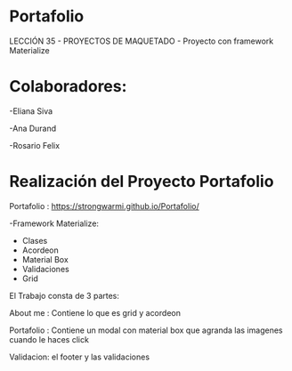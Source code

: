 # Portafolio
LECCIÓN 35 - PROYECTOS DE MAQUETADO - Proyecto con framework Materialize

# Colaboradores:

-Eliana Siva

-Ana Durand

-Rosario Felix

# Realización del Proyecto Portafolio

Portafolio : https://strongwarmi.github.io/Portafolio/

-Framework Materialize:

* Clases
* Acordeon
* Material Box
* Validaciones
* Grid

El Trabajo consta de 3 partes:

About me : Contiene lo que es grid y acordeon 

Portafolio : Contiene un modal con material box que agranda las imagenes cuando le haces click

Validacion: el footer y las validaciones
